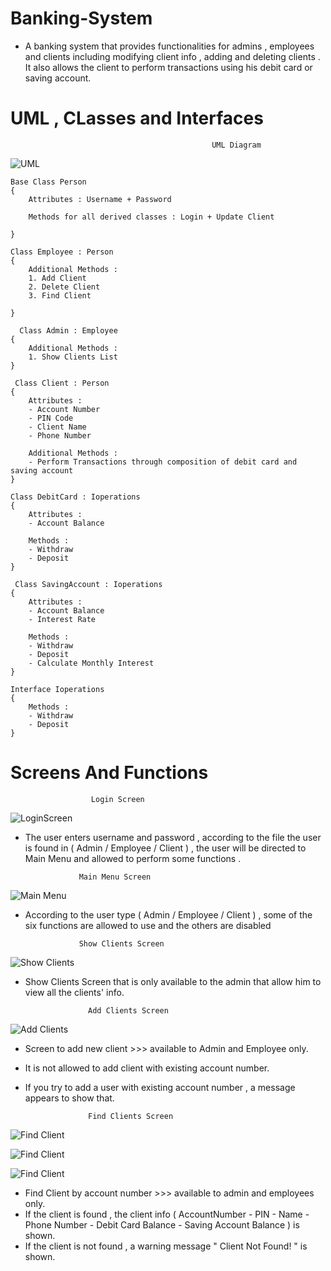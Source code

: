 # Banking-System
- A banking system that provides functionalities for admins , employees and clients including modifying client info , adding and deleting clients . It also allows the client to perform transactions using his debit card or saving account.

# UML , CLasses and Interfaces

                                                 UML Diagram
 ![UML](https://github.com/Joeee167/Banking-System/blob/main/Screenshot%202024-06-18%20174936.png)


    Base Class Person
    {
        Attributes : Username + Password

        Methods for all derived classes : Login + Update Client
        
    }

    Class Employee : Person
    {
        Additional Methods : 
        1. Add Client
        2. Delete Client
        3. Find Client
        
    }

      Class Admin : Employee
    {
        Additional Methods : 
        1. Show Clients List
    }

     Class Client : Person
    {
        Attributes : 
        - Account Number
        - PIN Code
        - Client Name
        - Phone Number

        Additional Methods :
        - Perform Transactions through composition of debit card and saving account
    }

    Class DebitCard : Ioperations
    {
        Attributes : 
        - Account Balance
          
        Methods :
        - Withdraw
        - Deposit
    }

     Class SavingAccount : Ioperations
    {
        Attributes : 
        - Account Balance
        - Interest Rate
          
        Methods :
        - Withdraw
        - Deposit
        - Calculate Monthly Interest
    }

    Interface Ioperations
    {
        Methods :
        - Withdraw
        - Deposit
    }

  # Screens And Functions

                      Login Screen
  ![LoginScreen](https://github.com/Joeee167/Banking-System/blob/main/Screenshot%202024-06-20%20151744.png)
  - The user enters username and password , according to the file the user is found in ( Admin / Employee / Client ) , the user will be directed to Main Menu and allowed to perform some functions .



                    Main Menu Screen
![Main Menu](https://github.com/Joeee167/Banking-System/blob/main/Screenshot%202024-06-20%20160449.png)
- According to the user type ( Admin / Employee / Client ) , some of the six functions are allowed to use and the others are disabled


                  Show Clients Screen
![Show Clients](https://github.com/Joeee167/Banking-System/blob/main/Screenshot%202024-06-20%20172220.png)
- Show Clients Screen that is only available to the admin that allow him to view all the clients' info.


                    Add Clients Screen
![Add Clients](https://github.com/Joeee167/Banking-System/blob/main/Screenshot%202024-06-22%20142257.png)
- Screen to add new client >>> available to Admin and Employee only.
- It is not allowed to add client with existing account number.
- If you try to add a user with existing account number , a message appears to show that.
    

                    Find Clients Screen
![Find Client](https://github.com/Joeee167/Banking-System/blob/main/Screenshot%202024-06-23%20141252.png)

![Find Client](https://github.com/Joeee167/Banking-System/blob/main/Screenshot%202024-06-23%20141314.png)

![Find Client](https://github.com/Joeee167/Banking-System/blob/main/Screenshot%202024-06-23%20141341.png)

- Find Client by account number >>> available to admin and employees only.
- If the client is found , the client info ( AccountNumber - PIN - Name - Phone Number - Debit Card Balance - Saving Account Balance ) is shown.
- If the client is not found , a warning message " Client Not Found! " is shown.
